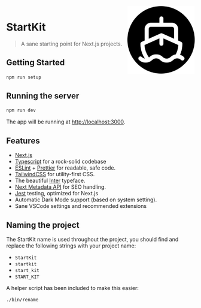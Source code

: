<img src="./public/apple-touch-icon.png" align="right" />

# StartKit

> A sane starting point for Next.js projects.

## Getting Started

```sh
npm run setup
```

## Running the server

```bash
npm run dev
```

The app will be running at [http://localhost:3000](http://localhost:3000).

## Features

- [Next.js](https://nextjs.org)
- [Typescript](https://www.typescriptlang.org/) for a rock-solid codebase
- [ESLint](https://eslint.org/) + [Prettier](https://prettier.io/) for readable, safe code.
- [TailwindCSS](https://tailwindcss.com/) for utility-first CSS.
- The beautiful [Inter](https://rsms.me/inter/) typeface.
- [Next Metadata API](https://beta.nextjs.org/docs/api-reference/metadata) for SEO handling.
- [Jest](https://jestjs.io/) testing, optimized for Next.js
- Automatic Dark Mode support (based on system setting).
- Sane VSCode settings and recommended extensions

## Naming the project

The StartKit name is used throughout the project, you should find and replace
the following strings with your project name:

- `StartKit`
- `startkit`
- `start_kit`
- `START_KIT`

A helper script has been included to make this easier:

```sh
./bin/rename
```
